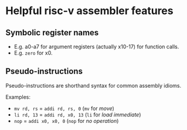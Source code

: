 # Helpful risc-v assembler features

## Symbolic register names

- E.g. a0-a7 for argument registers (actually x10-17) for function calls.
- E.g. `zero` for x0.

## Pseudo-instructions

Pseudo-instructions are shorthand syntax for common assembly idioms.

Examples:
- `mv rd, rs` = `addi rd, rs, 0` (`mv` for *move*)
- `li rd, 13` = `addi rd, x0, 13` (`li` for *load immediate*)
- `nop` = `addi x0, x0, 0` (`nop` for *no operation*)

